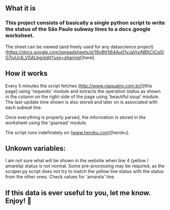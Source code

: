 ## What it is
### This project consists of basically a single python script to write the status of the São Paulo subway lines to a docs.google worksheet.

The sheet can be viewed (and freely used for any datascience project) (https://docs.google.com/spreadsheets/d/19vBtt1j64Au01vJaVjyiNB5CiCqSlG7juUc6_VSALbg/edit?usp=sharing)[here].

## How it works

Every 5 minutes the script fetches (http://www.viaquatro.com.br/)[this page] using 'requests' module and extracts the operation status as shown in the column on the right-side of the page using 'beautiful soup' module. The last-update time shown is also stored and later on is associated with each subwat line.

Once everything is properly parsed, the information is stored in the worksheet using the 'gspread' module.

The script runs indefinately on (www.heroku.com)[heroku].

## Unkown variables:

I am not sure what will be shown in the website when line 4 (yellow / amarela) status is not normal. Some pre-processing may be required, as the scraper.py script does not try to match the yellow line status with the status from the other ones. Check values for 'amarela' line.

## If this data is ever useful to you, let me know. Enjoy! 🍻